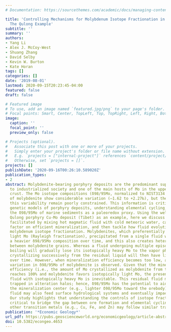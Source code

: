 ```yaml
---
# Documentation: https://sourcethemes.com/academic/docs/managing-content/

title: 'Controlling Mechanisms for Molybdenum Isotope Fractionation in Porphyry Deposits:
  The Qulong Example'
subtitle: ''
summary: ''
authors:
- Yang Li
- Alex J. McCoy-West
- Shuang Zhang
- David Selby
- Kevin W. Burton
- Kate Horan
tags: []
categories: []
date: '2019-08-01'
lastmod: 2020-09-15T20:23:45-04:00
featured: false
draft: false

# Featured image
# To use, add an image named `featured.jpg/png` to your page's folder.
# Focal points: Smart, Center, TopLeft, Top, TopRight, Left, Right, BottomLeft, Bottom, BottomRight.
image:
  caption: ''
  focal_point: ''
  preview_only: false

# Projects (optional).
#   Associate this post with one or more of your projects.
#   Simply enter your project's folder or file name without extension.
#   E.g. `projects = ["internal-project"]` references `content/project/deep-learning/index.md`.
#   Otherwise, set `projects = []`.
projects: []
publishDate: '2020-09-16T00:26:10.589020Z'
publication_types:
- 2
abstract: Molybdenite-bearing porphyry deposits are the predominant supplier of molybdenum
  to industrialized society and one of the main hosts of Mo in the upper continental
  crust. The Mo isotope compositions (δ98/95Mo, normalized to NIST3134 equals 0‰)
  of molybdenite show considerable variation (–1.62 to +2.27‰), but the factors controlling
  this variability remain poorly constrained. This information is critical for underpinning
  genetic models of porphyry deposits, understanding elemental cycling, and utilizing
  the δ98/95Mo of marine sediments as a paleoredox proxy. Using the well-characterized
  Qulong porphyry Cu-Mo deposit (Tibet) as an example, here we discuss how rapid cooling,
  facilitated by mixing hot magmatic fluid with cold meteoric water, can be a controlling
  factor on efficient mineralization, and then tackle how fluid evolution regulates
  molybdenum isotope fractionation. Molybdenites, which preferentially partition isotopically
  light Mo (Rayleigh fractionation), precipitated from a single fluid will develop
  a heavier δ98/95Mo composition over time, and this also creates heterogeneous δ98/95Mo
  between molybdenite grains. Whereas a fluid undergoing multiple episodes of intensive
  boiling will gradually lose its isotopically heavy Mo to the vapor phase, molybdenites
  crystallizing successively from the residual liquid will then have lighter δ98/95Mo
  over time. However, when mineralization efficiency becomes too low, a negligible
  variation in δ98/95Mo of molybdenite is observed. Given that the mineralization
  efficiency (i.e., the amount of Mo crystallized as molybdenite from the fluid) rarely
  reaches 100% and molybdenite favors isotopically light Mo, the presence of a residual
  fluid with isotopically heavy Mo is inevitable. This residual fluid may then become
  trapped in alteration halos; hence, δ98/95Mo has the potential to aid in locating
  the mineralization center (e.g., lighter δ98/95Mo toward the orebody). The residual
  fluid may also feed surface hydrological systems and eventually impact Mo cycling.
  Our study highlights that understanding the controls of isotope fractionation is
  critical to bridge the gap between ore formation and elemental cycling, and that
  other transition metals (e.g., Cu, Fe, and Zn) may follow similar trajectories.
publication: '*Economic Geology*'
url_pdf: https://pubs.geoscienceworld.org/economicgeology/article-abstract/114/5/981/571902/Controlling-Mechanisms-for-Molybdenum-Isotope
doi: 10.5382/econgeo.4653
---
```

